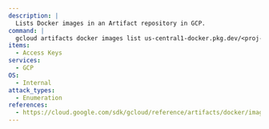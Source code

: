 ```yaml
---
description: |
  Lists Docker images in an Artifact repository in GCP.
command: |
  gcloud artifacts docker images list us-central1-docker.pkg.dev/<proj-name>/<repo-name>
items:
  - Access Keys
services:
  - GCP
OS:
  - Internal
attack_types:
  - Enumeration
references:
  - https://cloud.google.com/sdk/gcloud/reference/artifacts/docker/images/list
---
```

